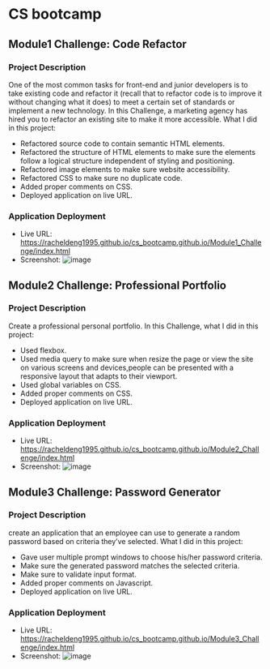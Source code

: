 # CS bootcamp

## Module1 Challenge: Code Refactor

### Project Description

One of the most common tasks for front-end and junior developers is to take existing code and refactor it (recall that to refactor code is to improve it without changing what it does) to meet a certain set of standards or implement a new technology. In this Challenge, a marketing agency has hired you to refactor an existing site to make it more accessible. What I did in this project:
* Refactored source code to contain semantic HTML elements.
* Refactored the structure of HTML elements to make sure the elements follow a logical structure independent of styling and positioning.
* Refactored image elements to make sure website accessibility.
* Refactored CSS to make sure no duplicate code.
* Added proper comments on CSS.
* Deployed application on live URL.

### Application Deployment
* Live URL: https://racheldeng1995.github.io/cs_bootcamp.github.io/Module1_Challenge/index.html 
* Screenshot: ![image](https://user-images.githubusercontent.com/48065400/175192519-cc1478c3-18d9-4e83-a59c-27a1178de9fb.png)



## Module2 Challenge: Professional Portfolio

### Project Description

Create a professional personal portfolio. In this Challenge, what I did in this project:
* Used flexbox.
* Used media query to make sure when resize the page or view the site on various screens and devices,people can be presented with a responsive layout that adapts to their viewport.
* Used global variables on CSS.
* Added proper comments on CSS.
* Deployed application on live URL.

### Application Deployment
* Live URL: https://racheldeng1995.github.io/cs_bootcamp.github.io/Module2_Challenge/index.html 
* Screenshot: ![image](https://user-images.githubusercontent.com/48065400/175195214-5d86bc34-0498-4cd6-aba7-8e523295c91b.png)



## Module3 Challenge: Password Generator

### Project Description

create an application that an employee can use to generate a random password based on criteria they’ve selected. What I did in this project:
* Gave user multiple prompt windows to choose his/her password criteria.
* Make sure the generated password matches the selected criteria.
* Make sure to validate input format.
* Added proper comments on Javascript.
* Deployed application on live URL.

### Application Deployment
* Live URL: https://racheldeng1995.github.io/cs_bootcamp.github.io/Module3_Challenge/index.html 
* Screenshot: ![image](https://user-images.githubusercontent.com/48065400/175195214-5d86bc34-0498-4cd6-aba7-8e523295c91b.png)
